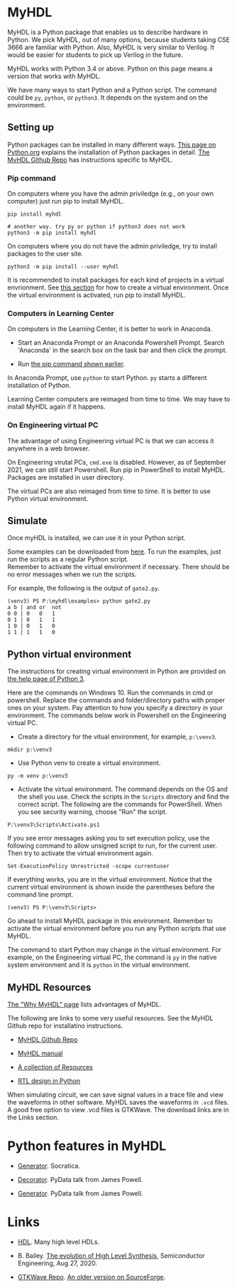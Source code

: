 #  MyHDL 

MyHDL is a Python package that enables us to describe hardware in Python. We
pick MyHDL, out of many options, because students taking CSE 3666 are familiar
with Python. Also, MyHDL is very similar to Verilog. It would be easier for
students to pick up Verilog in the future. 

MyHDL works with Python 3.4 or above. Python on this page means a version that
works with MyHDL.

We have many ways to start Python and a Python script. The command could be
`py`, `python`, or `python3`. It depends on the system and on the environment.

## Setting up

Python packages can be installed in many different ways.
[This page on Python.org](https://packaging.python.org/tutorials/installing-packages/)
explains the installation of Python packages in detail.
[The MyHDL Github Repo](https://github.com/myhdl/myhdl) has instructions specific to MyHDL.  

### Pip command

On computers where you have the admin priviledge (e.g., on your own computer)
just run pip to install MyHDL. 

```
pip install myhdl

# another way. try py or python if python3 does not work
python3 -m pip install myhdl
```

On computers where you do not have the admin priviledge, 
try to install packages to the user site.

```
python3 -m pip install --user myhdl
```

It is recommended to install packages for each kind of projects in a virtual
envrionment. See [this section](#python-virtual-environment) for how to create
a virtual environment. Once the virtual environment is activated, run pip to
install MyHDL.

### Computers in Learning Center

On computers in the Learning Center, it is better to work in Anaconda.  

* Start an Anaconda Prompt or an Anaconda Powershell Prompt. Search 'Anaconda'
  in the search box on the task bar and then click the prompt.

* Run [the pip command shown earlier](#pip-command). 

In Anaconda Prompt, use `python` to start Python. `py` starts a different installation
of Python.

Learning Center computers are reimaged from time to time. We may have to
install MyHDL again if it happens.

### On Engineering virtual PC

The advantage of using Engineering virtual PC is that we can access it anywhere in a web browser. 

On Engineering virutal PCs, `cmd.exe` is disabled. However, as of September 2021, we can still start Powershell.
Run pip in PowerShell to install MyHDL. Packages are installed in user directory.

The virtual PCs are also reimaged from time to time. It is better to use Python virtual environment.

## Simulate 

Once myHDL is installed, we can use it in your Python script. 

Some examples can be downloaded from
[here](https://github.com/zhijieshi/cse3666/tree/master/digital-logic/myhdl). 
To run the examples, just run the scripts as a regular Python script.  
Remember to activate the virtual environment if necessary. There should be
no error messages when we run the scripts.

For example, the following is the output of `gate2.py`.

```
(venv3) PS P:\myhdl\examples> python gate2.py
a b | and or  not
0 0 | 0   0   1
0 1 | 0   1   1
1 0 | 0   1   0
1 1 | 1   1   0
```

## Python virtual environment 

The instructions for creating virtual environment in Python are provided on
[the help page of Python 3](https://docs.python.org/3/library/venv.html).

Here are the commands on Windows 10. Run the commands in cmd or powershell.
Replace the commands and folder/directory paths with proper ones on your
system. Pay attention to how you specify a directory in your environment.
The commands below work in Powershell on the Engineering virtual PC. 

* Create a directory for the vitual environment, for example, `p:\venv3`.
  
```
mkdir p:\venv3
```

* Use Python venv to create a virtual environment. 

```
py -m venv p:\venv3
```

* Activate the virtual environment. The command depends on the OS and the shell
  you use. Check the scripts in the `Scripts` directory and find the correct script.
  The following are the commands for PowerShell. When you see security warning, choose
  "Run" the script.

```
P:\venv3\Scripts\Activate.ps1
```

If you see error messages asking you to set execution policy, use the following command
to allow unsigned script to run, for the current user. Then try to activate the virtual
environment again.

```
Set-ExecutionPolicy Unrestricted -scope currentuser
```

If everything works, you are in the virtual environment. Notice that the
current virtual environment is shown inside the parentheses before the 
command line prompt.

```
(venv3) PS P:\venv3\Scripts>
``` 

Go ahead to install MyHDL package in this environment. Remember to activate the
virtual environment before you run any Python scripts that use MyHDL. 

The command to start Python may change in the virtual environment.  For
example, on the Engineering virtual PC, the command is `py` in the native system
environment and it is `python` in the virtual environment. 

## MyHDL Resources

[The "Why MyHDL" page](http://www.myhdl.org/start/why.html) lists advantages
of MyHDL.

The following are links to some very useful resources. See the MyHDL Github
repo for installatino instructions. 

* [MyHDL Github Repo](https://github.com/myhdl/myhdl)

* [MyHDL manual](http://docs.myhdl.org/en/stable/manual/index.html)

* [A collection of Resources](https://github.com/xesscorp/myhdl-resources)

* [RTL design in Python](http://www.es.ele.tue.nl/~jhuisken/mmips/mMips_in_Myhdl.pdf)

When simulating circuit, we can save signal values in a trace file and view the
waveforms in other software.  MyHDL saves the waveforms in `.vcd` files.  A
good free option to view .vcd files is GTKWave. The download links are in the
Links section.

# Python features in MyHDL

* [Generator](https://www.youtube.com/watch?v=gMompY5MyPg). Socratica. 

* [Decorator](https://www.youtube.com/watch?v=7lmCu8wz8ro&t=2730s). PyData talk from James Powell.

* [Generator](https://www.youtube.com/watch?v=7lmCu8wz8ro&t=3870s). PyData talk from James Powell.

# Links

* [HDL](https://github.com/drom/awesome-hdl). Many high level HDLs. 

* B. Bailey. [The evolution of High Level
  Synthesis](https://semiengineering.com/the-evolution-of-high-level-synthesis/),
Semiconductor Engineering, Aug 27, 2020.

* [GTKWave Repo](https://github.com/gtkwave/gtkwave). 
  [An older version on SourceForge](http://gtkwave.sourceforge.net/).
